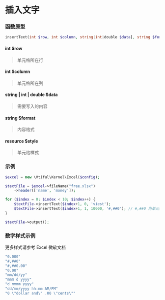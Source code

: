 # 插入文字

### **函数原型**

```php
insertText(int $row, int $column, string|int|double $data[, string $format, resource $style])
```

#### **int $row**

> 单元格所在行

#### **int $column**

> 单元格所在列

#### **string \| int \| double $data**

> 需要写入的内容

#### **string $format**

> 内容格式

#### **resource $style**

> 单元格样式

### 示例

```php
$excel = new \Vtiful\Kernel\Excel($config);

$textFile = $excel->fileName("free.xlsx")
    ->header(['name', 'money']);

for ($index = 0; $index < 10; $index++) {
    $textFile->insertText($index+1, 0, 'viest');
    $textFile->insertText($index+1, 1, 10000, '#,##0'); // #,##0 为单元格数据样式
}

$textFile->output();
```

### 数字样式示例

更多样式请参考 Excel  微软文档

```php
"0.000"
"#,##0"
"#,##0.00"
"0.00"
"mm/dd/yy"
"mmm d yyyy"
"d mmmm yyyy"
"dd/mm/yyyy hh:mm AM/PM"
"0 \"dollar and\" .00 \"cents\""
```

